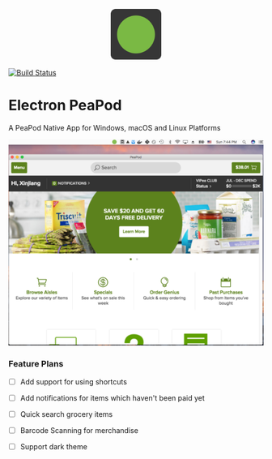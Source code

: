<p align="center">
	<a href="http://peapod.com">
	<img src="https://raw.githubusercontent.com/soleo/electron-peapod/master/static/Icon.png" alt="PeaPod" width="100" /></a>
</p>

[![Build Status](https://travis-ci.org/soleo/electron-peapod.svg?branch=master)](https://travis-ci.org/soleo/electron-peapod)


# Electron PeaPod
A PeaPod Native App for Windows, macOS and Linux Platforms

<div align="center">
	<a href="https://github.com/soleo/electron-peapod/releases/latest" align="center">
		<img src="media/screenshot-macos.png" width="617">
	</a>
</div>

### Feature Plans

- [ ] Add support for using shortcuts
- [ ] Add notifications for items which haven't been paid yet
- [ ] Quick search grocery items
- [ ] Barcode Scanning for merchandise
- [ ] Support dark theme




